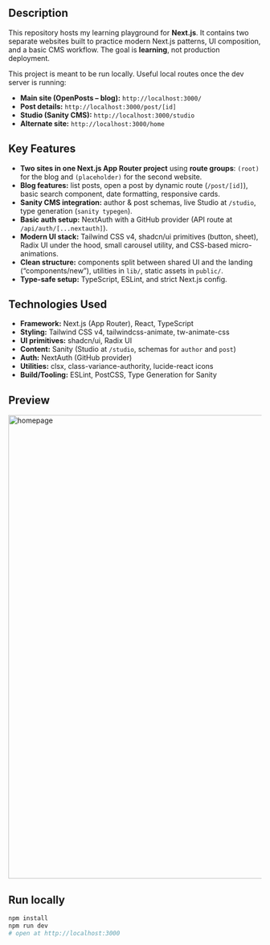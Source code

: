 ## Description

This repository hosts my learning playground for **Next.js**. It contains two separate websites built to practice modern Next.js patterns, UI composition, and a basic CMS workflow. The goal is **learning**, not production deployment.

This project is meant to be run locally. Useful local routes once the dev server is running:
- **Main site (OpenPosts – blog):** `http://localhost:3000/`
- **Post details:** `http://localhost:3000/post/[id]`
- **Studio (Sanity CMS):** `http://localhost:3000/studio`
- **Alternate site:** `http://localhost:3000/home`

## Key Features
- **Two sites in one Next.js App Router project** using **route groups**: `(root)` for the blog and `(placeholder)` for the second website.  
- **Blog features:** list posts, open a post by dynamic route (`/post/[id]`), basic search component, date formatting, responsive cards.  
- **Sanity CMS integration:** author & post schemas, live Studio at `/studio`, type generation (`sanity typegen`).  
- **Basic auth setup:** NextAuth with a GitHub provider (API route at `/api/auth/[...nextauth]`).  
- **Modern UI stack:** Tailwind CSS v4, shadcn/ui primitives (button, sheet), Radix UI under the hood, small carousel utility, and CSS-based micro-animations.  
- **Clean structure:** components split between shared UI and the landing (“components/new”), utilities in `lib/`, static assets in `public/`.  
- **Type-safe setup:** TypeScript, ESLint, and strict Next.js config.  

## Technologies Used
- **Framework:** Next.js (App Router), React, TypeScript  
- **Styling:** Tailwind CSS v4, tailwindcss-animate, tw-animate-css  
- **UI primitives:** shadcn/ui, Radix UI  
- **Content:** Sanity (Studio at `/studio`, schemas for `author` and `post`)  
- **Auth:** NextAuth (GitHub provider)  
- **Utilities:** clsx, class-variance-authority, lucide-react icons  
- **Build/Tooling:** ESLint, PostCSS, Type Generation for Sanity  

## Preview
<img width="1903" height="923" alt="homepage" src="https://github.com/user-attachments/assets/fc0ecd6e-faee-41ea-98e3-9a0160aea50f" />

## Run locally
```bash
npm install
npm run dev
# open at http://localhost:3000
